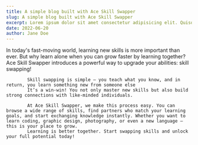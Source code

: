 ```yaml
---
title: A simple blog built with Ace Skill Swapper
slug: A simple blog built with Ace Skill Swapper
excerpt: Lorem ipsum dolor sit amet consectetur adipisicing elit. Quisquam voluptate, quae, quod, voluptates quibusdam voluptatibus quidem voluptatum quos quia quas nesciunt. Quisquam, quae. Quisquam, quae. Quisquam, quae. Quisquam, quae.
date: 2022-06-20
author: Jane Doe
---
```


In today's fast-moving world, learning new skills is more important than ever. But why learn alone when you can grow faster by learning together?
            Ace Skill Swapper introduces a powerful way to upgrade your abilities: skill swapping!
            
            Skill swapping is simple — you teach what you know, and in return, you learn something new from someone else
            It’s a win-win! You not only master new skills but also build strong connections with like-minded individuals.
        
            At Ace Skill Swapper, we make this process easy. You can browse a wide range of skills, find partners who match your learning goals, and start exchanging knowledge instantly. Whether you want to learn coding, graphic design, photography, or even a new language — this is your place to grow.
            Learning is better together. Start swapping skills and unlock your full potential today!